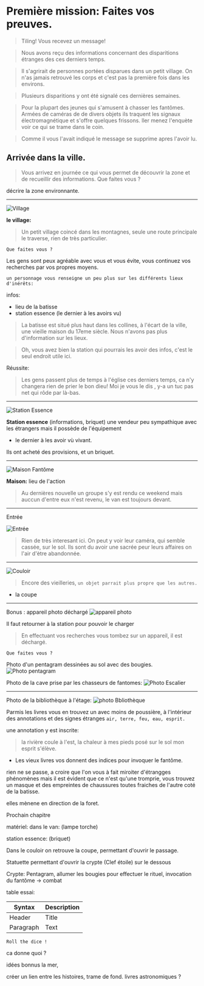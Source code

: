 # Première mission: Faites vos preuves.

> Tiling! Vous recevez un message!

> Nous avons reçu des informations concernant des disparitions étranges des ces derniers temps.

<!-- > Il s'agrirait d'une maison hantée où des évenements mystérieux s'y passerait la nuit. -->

> Il s'agrirait de personnes portées disparues dans un petit village. On n'as jamais retrouvé les corps et c'est pas la première fois dans les environs.

> Plusieurs disparitions y ont été signalé ces dernières semaines.

> Pour la plupart des jeunes qui s'amusent à chasser les fantômes.
> Armées de caméras de de divers objets ils traquent les signaux électromagnétique et s'offre quelques frissons.
> ller menez l'enquète voir ce qui se trame dans le coin.

> Comme il vous l'avait indiqué le message se supprime apres l'avoir lu.

## Arrivée dans la ville.

> Vous arrivez en journée ce qui vous permet de découvrir la zone et de recueillir des informations.
> Que faites vous ?

décrire la zone environnante.

---

![Village](/assets/images/village.jpg)

**le village:**

> Un petit village coincé dans les montagnes, seule une route principale le traverse, rien de très particulier.

`Que faites vous ?`

Les gens sont peux agréable avec vous et vous évite, vous continuez vos recherches par vos propres moyens.

`un personnage vous renseigne un peu plus sur les différents lieux d'inérêts:`

infos:

- lieu de la batisse
- station essence (le dernier à les avoirs vu)

> La batisse est situé plus haut dans les collines, à l'écart de la ville, une vieille maison du 17eme siècle.
> Nous n'avons pas plus d'information sur les lieux.

> Oh, vous avez bien la station qui pourrais les avoir des infos, c'est le seul endroit utile ici.

Réussite:

> Les gens passent plus de temps à l'église ces derniers temps, ca n'y changera rien de prier le bon dieu! Moi je vous le dis , y-a un tuc pas net qui rôde par là-bas.

---

![Station Essence](/assets/images/station-service.jpg)

**Station essence** (informations, briquet) une vendeur peu sympathique avec les étrangers mais il possède de l'équipement

- le dernier à les avoir vù vivant.

Ils ont acheté des provisions, et un briquet.

---

![Maison Fantôme](/assets/images/maisonfantome.jpg)

**Maison:** lieu de l'action

> Au dernières nouvelle un groupe s'y est rendu ce weekend mais auccun d'entre eux n'est revenu, le van est toujours devant.

---

Entrée

![Entrée](/assets/images/entreemaison.jpg)

> Rien de très interesant ici. On peut y voir leur caméra, qui semble cassée, sur le sol. Ils sont du avoir une sacrée peur leurs affaires on l'air d'ètre abandonnée.

---

![Couloir](/assets/images/interieurmaison.jpg)

> Encore des vieilleries, `un objet parrait plus propre que les autres.`

- la coupe

---

Bonus : appareil photo déchargé
![appareil photo](/assets/images/appareilphoto.jpg)

Il faut retourner à la station pour pouvoir le charger

> En effectuant vos recherches vous tombez sur un appareil, il est déchargé.

`Que faites vous ?`

Photo d'un pentagram dessinées au sol avec des bougies.
![Photo pentagram](/assets/images/photopentagram.jpg)

Photo de la cave prise par les chasseurs de fantomes:
![Photo Escalier](/assets/images/escaliers.jpg)

---

Photo de la bibliothèque à l'étage:
![photo Bbliothèque](/assets/images/bibliotheque.jpg)

Parmis les livres vous en trouvez un avec moins de poussière, à l'intérieur des annotations et des signes étranges `air, terre, feu, eau, esprit.`

une annotation y est inscrite:

> la rivière coule à l'est, la chaleur à mes pieds posé sur le sol mon esprit s'élève.

- Les vieux livres vos donnent des indices pour invoquer le fantôme.

rien ne se passe, a croire que l'on vous à fait miroiter d'étrangges phénomènes mais il est évident que ce n'est qu'une tromprie, vous trouvez un masque et des empreintes de chaussures toutes fraiches de l'autre coté de la batisse.

elles mènene en direction de la foret.

Prochain chapitre

matériel:
dans le van: (lampe torche)

station essence: (briquet)

Dans le couloir on retrouve la coupe, permettant d'ouvrir le passage.

Statuette permettant d'ouvrir la crypte (Clef étoile) sur le dessous

Crypte:
Pentagram, allumer les bougies pour effectuer le rituel, invocation du fantôme -> combat

table essai:

| Syntax    | Description |
| --------- | ----------- |
| Header    | Title       |
| Paragraph | Text        |

`Roll the dice !`

ca donne quoi ?

idées bonnus la mer,

créer un lien entre les histoires, trame de fond.
livres astronomiques ?
